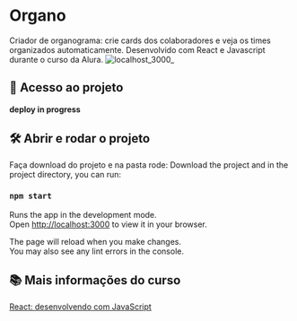 # Organo

Criador de organograma: crie cards dos colaboradores e veja os times organizados automaticamente.
Desenvolvido com React e Javascript durante o curso da Alura.
![localhost_3000_](https://github.com/andradebru/organo/assets/77248375/10b63379-d767-407f-bd69-195c5966653f)

## 📁 Acesso ao projeto

**deploy in progress**

## 🛠️ Abrir e rodar o projeto
Faça download do projeto e na pasta rode:
Download the project and in the project directory, you can run:

### `npm start`

Runs the app in the development mode.\
Open [http://localhost:3000](http://localhost:3000) to view it in your browser.

The page will reload when you make changes.\
You may also see any lint errors in the console.

## 📚 Mais informações do curso
[React: desenvolvendo com JavaScript]([http://localhost:3000]https://cursos.alura.com.br/course/react-desenvolvendo-javascript) 
